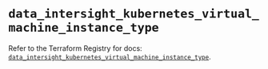 # `data_intersight_kubernetes_virtual_machine_instance_type`

Refer to the Terraform Registry for docs: [`data_intersight_kubernetes_virtual_machine_instance_type`](https://registry.terraform.io/providers/ciscodevnet/intersight/1.0.71/docs/data-sources/kubernetes_virtual_machine_instance_type).
